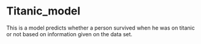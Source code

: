 # Titanic_model
This is a model predicts whether a person survived when he was on titanic or not based on information given on the data set.
